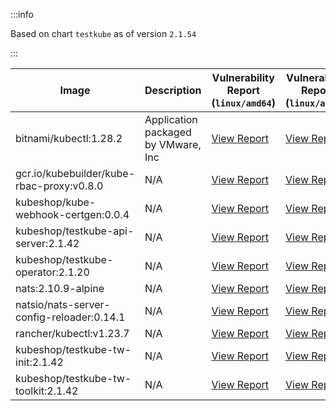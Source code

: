 :::info

Based on chart `testkube` as of version `2.1.54`

:::

| Image | Description | Vulnerability Report (`linux/amd64`) | Vulnerability Report (`linux/arm64`) |
|-------|-------------|--------------------------------------|--------------------------------------|
| bitnami/kubectl:1.28.2 | Application packaged by VMware, Inc | [View Report](./kubectl-1.28.2_linux_amd64.md) | [View Report](./kubectl-1.28.2_linux_arm64.md) |
| gcr.io/kubebuilder/kube-rbac-proxy:v0.8.0 | N/A | [View Report](./kube-rbac-proxy-v0.8.0_linux_amd64.md) | [View Report](./kube-rbac-proxy-v0.8.0_linux_arm64.md) |
| kubeshop/kube-webhook-certgen:0.0.4 | N/A | [View Report](./kube-webhook-certgen-0.0.4_linux_amd64.md) | [View Report](./kube-webhook-certgen-0.0.4_linux_arm64.md) |
| kubeshop/testkube-api-server:2.1.42 | N/A | [View Report](./testkube-api-server-2.1.42_linux_amd64.md) | [View Report](./testkube-api-server-2.1.42_linux_arm64.md) |
| kubeshop/testkube-operator:2.1.20 | N/A | [View Report](./testkube-operator-2.1.20_linux_amd64.md) | [View Report](./testkube-operator-2.1.20_linux_arm64.md) |
| nats:2.10.9-alpine | N/A | [View Report](./nats-2.10.9-alpine_linux_amd64.md) | [View Report](./nats-2.10.9-alpine_linux_arm64.md) |
| natsio/nats-server-config-reloader:0.14.1 | N/A | [View Report](./nats-server-config-reloader-0.14.1_linux_amd64.md) | [View Report](./nats-server-config-reloader-0.14.1_linux_arm64.md) |
| rancher/kubectl:v1.23.7 | N/A | [View Report](./kubectl-v1.23.7_linux_amd64.md) | [View Report](./kubectl-v1.23.7_linux_arm64.md) |
| kubeshop/testkube-tw-init:2.1.42 | N/A | [View Report](./testkube-tw-init-2.1.42_linux_amd64.md) | [View Report](./testkube-tw-init-2.1.42_linux_arm64.md) |
| kubeshop/testkube-tw-toolkit:2.1.42 | N/A | [View Report](./testkube-tw-toolkit-2.1.42_linux_amd64.md) | [View Report](./testkube-tw-toolkit-2.1.42_linux_arm64.md) |
